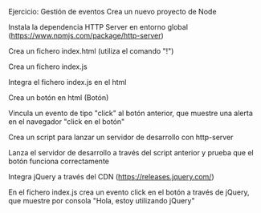 Ejercicio: Gestión de eventos
Crea un nuevo proyecto de Node

Instala la dependencia HTTP Server en entorno global (https://www.npmjs.com/package/http-server)

Crea un fichero index.html (utiliza el comando "!")

Crea un fichero index.js

Integra el fichero index.js en el html

Crea un botón en html (Botón)

Vincula un evento de tipo "click" al botón anterior, que muestre una alerta en el navegador "click en el botón"

Crea un script para lanzar un servidor de desarrollo con http-server

Lanza el servidor de desarrollo a través del script anterior y prueba que el botón funciona correctamente

Integra jQuery a través del CDN (https://releases.jquery.com/)

En el fichero index.js crea un evento click en el botón a través de jQuery, que muestre por consola "Hola, estoy utilizando jQuery"
